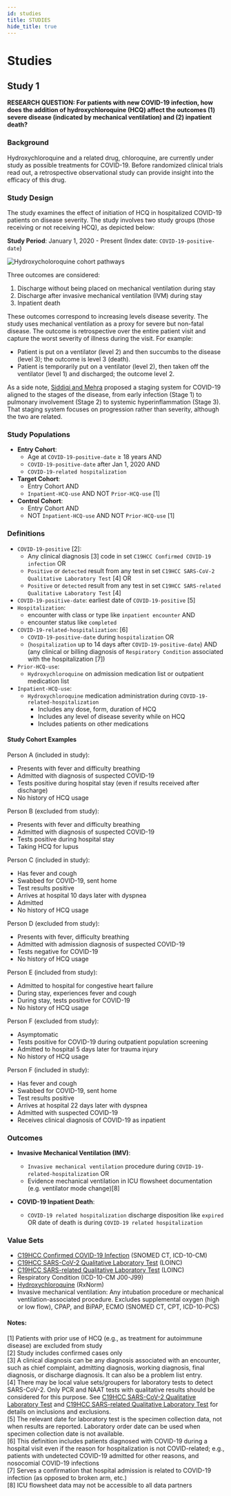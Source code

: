 ```yaml
---
id: studies
title: STUDIES
hide_title: true
---
```


# Studies

## Study 1

**RESEARCH QUESTION: For patients with new COVID-19 infection, how does the addition of hydroxychloroquine (HCQ) affect the outcomes (1) severe disease (indicated by mechanical ventilation) and (2) inpatient death?**

### Background

Hydroxychloroquine and a related drug, chloroquine, are currently under study as possible treatments for COVID-19. Before randomized clinical trials read out, a retrospective observational study can provide insight into the efficacy of this drug.

### Study Design

The study examines the effect of initiation of HCQ in hospitalized COVID-19 patients on disease severity. The study involves two study groups (those receiving or not receiving HCQ), as depicted below:

**Study Period**: January 1, 2020 - Present (Index date: `COVID-19-positive-date`)

![Hydroxycholoroquine cohort pathways](hydroxy_cohorts.png)

Three outcomes are considered:

1. Discharge without being placed on mechanical ventilation during stay
2. Discharge after invasive mechanical ventilation (IVM) during stay
3. Inpatient death

These outcomes correspond to increasing levels disease severity. The study uses mechanical ventilation as a proxy for severe but non-fatal disease. The outcome is retrospective over the entire patient visit and capture the worst severity of illness during the visit. For example:

* Patient is put on a ventilator (level 2) and then succumbs to the disease (level 3); the outcome is level 3 (death).
* Patient is temporarily put on a ventilator (level 2), then taken off the ventilator (level 1) and discharged; the outcome level 2.

As a side note, [Siddiqi and Mehra](https://www.ncbi.nlm.nih.gov/pmc/articles/PMC7118652/) proposed a staging system for COVID-19 aligned to the stages of the disease, from early infection (Stage 1) to pulmonary involvement (Stage 2) to systemic hyperinflammation (Stage 3). That staging system focuses on progression rather than severity, although the two are related.

### Study Populations

* **Entry Cohort**:
  * Age at `COVID-19-positive-date` ≥ 18 years AND
  * `COVID-19-positive-date` after Jan 1, 2020 AND
  * `COVID-19-related hospitalization`
* **Target Cohort**:
  * Entry Cohort AND
  * `Inpatient-HCQ-use` AND NOT `Prior-HCQ-use` [1]
* **Control Cohort**:
  * Entry Cohort AND
  * NOT `Inpatient-HCQ-use` AND NOT `Prior-HCQ-use` [1]

### Definitions

* `COVID-19-positive` [2]:
  * Any clinical diagnosis [3] code in set `C19HCC Confirmed COVID-19 infection` OR
  * `Positive` or `detected` result from any test in set `C19HCC SARS-CoV-2 Qualitative Laboratory Test` [4] OR
  * `Positive` or `detected` result from any test in set `C19HCC SARS-related Qualitative Laboratory Test` [4]
* `COVID-19-positive-date`: earliest date of `COVID-19-positive` [5]
* `Hospitalization`:
  * encounter with class or type like `inpatient encounter` AND
  * encounter status like `completed`
* `COVID-19-related-hospitalization`: [6]
  * `COVID-19-positive-date` during `hospitalization` OR
  * (`hospitalization` up to 14 days after `COVID-19-positive-date`) AND (any clinical or billing diagnosis of `Respiratory Condition` associated with the hospitalization [7])
* `Prior-HCQ-use`:
  * `Hydroxychloroquine` on admission medication list or outpatient medication list
* `Inpatient-HCQ-use`:
  * `Hydroxychloroquine` medication administration during `COVID-19-related-hospitalization`
    * Includes any dose, form, duration of HCQ
    * Includes any level of disease severity while on HCQ
    * Includes patients on other medications

#### Study Cohort Examples

Person A (included in study):
* Presents with fever and difficulty breathing
* Admitted with diagnosis of suspected COVID-19
* Tests positive during hospital stay (even if results received after discharge)
* No history of HCQ usage

Person B (excluded from study):
* Presents with fever and difficulty breathing
* Admitted with diagnosis of suspected COVID-19
* Tests positive during hospital stay
* Taking HCQ for lupus

Person C (included in study):
* Has fever and cough
* Swabbed for COVID-19, sent home
* Test results positive
* Arrives at hospital 10 days later with dyspnea
* Admitted
* No history of HCQ usage

Person D (excluded from study):
* Presents with fever, difficulty breathing
* Admitted with admission diagnosis of suspected COVID-19
* Tests negative for COVID-19
* No history of HCQ usage

Person E (included from study):
* Admitted to hospital for congestive heart failure
* During stay, experiences fever and cough
* During stay, tests positive for COVID-19
* No history of HCQ usage

Person F (excluded from study):
* Asymptomatic
* Tests positive for COVID-19 during outpatient population screening
* Admitted to hospital 5 days later for trauma injury
* No history of HCQ usage

Person F (included in study):
* Has fever and cough
* Swabbed for COVID-19, sent home
* Test results positive
* Arrives at hospital 22 days later with dyspnea
* Admitted with suspected COVID-19
* Receives clinical diagnosis of COVID-19 as inpatient

### Outcomes

* **Invasive Mechanical Ventilation (IMV)**:
  * `Invasive mechanical ventilation` procedure during `COVID-19-related-hospitalization` OR
  * Evidence mechanical ventilation in ICU flowsheet documentation (e.g. ventilator mode change)[8]

* **COVID-19 Inpatient Death**:
  * `COVID-19 related hospitalization` discharge disposition like `expired` OR date of death is during `COVID-19 related hospitalization`

### Value Sets

* [C19HCC Confirmed COVID-19 Infection](https://vsac.nlm.nih.gov/valueset/2.16.840.1.113762.1.4.1032.117/expansion/Latest) (SNOMED CT, ICD-10-CM)
* [C19HCC SARS-CoV-2 Qualitative Laboratory Test](https://vsac.nlm.nih.gov/valueset/2.16.840.1.113762.1.4.1032.109/expansion/Latest) (LOINC)
* [C19HCC SARS-related Qualitative Laboratory Test](https://vsac.nlm.nih.gov/valueset/2.16.840.1.113762.1.4.1032.113/expansion/Latest) (LOINC)
* Respiratory Condition (ICD-10-CM J00-J99)
* [Hydroxychloroquine](https://vsac.nlm.nih.gov/valueset/2.16.840.1.113883.3.1564.2220/expansion/Latest) (RxNorm)
* Invasive mechanical ventilation: Any intubation procedure or mechanical ventilation-associated procedure. Excludes supplemental oxygen (high or low flow), CPAP, and BiPAP, ECMO (SNOMED CT, CPT, ICD-10-PCS)

#### Notes:
[1] Patients with prior use of HCQ (e.g., as treatment for autoimmune disease) are excluded from study<br/>
[2] Study includes confirmed cases only<br/>
[3] A clinical diagnosis can be any diagnosis associated with an encounter, such as chief complaint, admitting diagnosis, working diagnosis, final diagnosis, or discharge diagnosis. It can also be a problem list entry.<br/>
[4] There may be local value sets/groupers for laboratory tests to detect SARS-CoV-2. Only PCR and NAAT tests with qualitative results should be considered for this purpose. See [C19HCC SARS-CoV-2 Qualitative Laboratory Test](https://vsac.nlm.nih.gov/valueset/2.16.840.1.113762.1.4.1032.109/expansion/Latest) and [C19HCC SARS-related Qualitative Laboratory Test]() for details on inclusions and exclusions.<br/>
[5] The relevant date for laboratory test is the specimen collection data, not when results are reported. Laboratory order date can be used when specimen collection date is not available.<br/>
[6] This definition includes patients diagnosed with COVID-19 during a hospital visit even if the reason for hospitalization is not COVID-related; e.g., patients with undetected COVID-19 admitted for other reasons, and nosocomial COVID-19 infections ​<br/>
[7] Serves a confirmation that hospital admission is related to COVID-19 infection (as opposed to broken arm, etc.)<br/>
[8] ICU flowsheet data may not be accessible to all data partners
